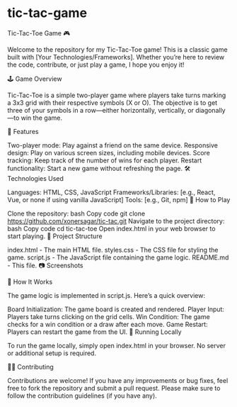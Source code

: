 # tic-tac-game
Tic-Tac-Toe Game 🎮

Welcome to the repository for my Tic-Tac-Toe game! This is a classic game built with [Your Technologies/Frameworks]. Whether you’re here to review the code, contribute, or just play a game, I hope you enjoy it!

🕹️ Game Overview

Tic-Tac-Toe is a simple two-player game where players take turns marking a 3x3 grid with their respective symbols (X or O). The objective is to get three of your symbols in a row—either horizontally, vertically, or diagonally—to win the game.

🎯 Features

Two-player mode: Play against a friend on the same device.
Responsive design: Play on various screen sizes, including mobile devices.
Score tracking: Keep track of the number of wins for each player.
Restart functionality: Start a new game without refreshing the page.
🛠️ Technologies Used

Languages: HTML, CSS, JavaScript
Frameworks/Libraries: [e.g., React, Vue, or none if using vanilla JavaScript]
Tools: [e.g., Git, npm]
🧩 How to Play

Clone the repository:
bash
Copy code
git clone https://github.com/xonersagar/tic-tac.git
Navigate to the project directory:
bash
Copy code
cd tic-tac-toe
Open index.html in your web browser to start playing.
📂 Project Structure

index.html - The main HTML file.
styles.css - The CSS file for styling the game.
script.js - The JavaScript file containing the game logic.
README.md - This file.
📷 Screenshots

🤔 How It Works

The game logic is implemented in script.js. Here’s a quick overview:

Board Initialization: The game board is created and rendered.
Player Input: Players take turns clicking on the grid cells.
Win Condition: The game checks for a win condition or a draw after each move.
Game Restart: Players can restart the game from the UI.
🚀 Running Locally

To run the game locally, simply open index.html in your browser. No server or additional setup is required.

🧑‍💻 Contributing

Contributions are welcome! If you have any improvements or bug fixes, feel free to fork the repository and submit a pull request. Please make sure to follow the contribution guidelines (if you have any).


